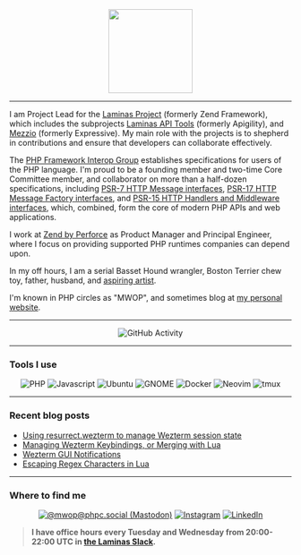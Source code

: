 <div id="header" align="center">
    <img src="https://mwop.net/images/logo.png" width="150" height="150">
</div>

-----

I am Project Lead for the [Laminas Project](https://getlaminas.org) (formerly Zend Framework), which includes the subprojects [Laminas API Tools](https://api-tools.getlaminas.org) (formerly Apigility), and [Mezzio](https://docs.mezzio.dev) (formerly Expressive).
My main role with the projects is to shepherd in contributions and ensure that developers can collaborate effectively.

The [PHP Framework Interop Group](https://www.php-fig.org) establishes specifications for users of the PHP language.
I'm proud to be a founding member and two-time Core Committee member, and collaborator on more than a half-dozen specifications, including [PSR-7 HTTP Message interfaces](https://www.php-fig.org/psr/psr-7/), [PSR-17 HTTP Message Factory interfaces](https://www.php-fig.org/psr/psr-17/), and [PSR-15 HTTP Handlers and Middleware interfaces](https://www.php-fig.org/psr/psr-15/), which, combined, form the core of modern PHP APIs and web applications.

I work at [Zend by Perforce](https://www.zend.com) as Product Manager and Principal Engineer, where I focus on providing supported PHP runtimes companies can depend upon.

In my off hours, I am a serial Basset Hound wrangler, Boston Terrier chew toy, father, husband, and [aspiring artist](https://instagram.com/phlytangle).

I'm known in PHP circles as "MWOP", and sometimes blog at [my personal website](https://mwop.net).

-----

<div align="center">
    <img src="https://github-readme-stats.vercel.app/api?username=weierophinney&show_icons=true&theme=dark" alt="GitHub Activity">
</div>

-----

### Tools I use

<div align="center">
    <img src="https://img.shields.io/badge/PHP-007f00?logo=php&logoColor=white&style=for-the-badge" alt="PHP">
    <img src="https://img.shields.io/badge/Javascript-007f00?logo=javascript&logoColor=white&style=for-the-badge" alt="Javascript">
    <img src="https://img.shields.io/badge/Ubuntu-007f00?logo=ubuntu&logoColor=white&style=for-the-badge" alt="Ubuntu">
    <img src="https://img.shields.io/badge/GNOME-007f00?logo=gnome&logoColor=white&style=for-the-badge" alt="GNOME">
    <img src="https://img.shields.io/badge/Docker-007f00?logo=docker&logoColor=white&style=for-the-badge" alt="Docker">
    <img src="https://img.shields.io/badge/Neovim-007f00?logo=neovim&logoColor=white&style=for-the-badge" alt="Neovim">
    <img src="https://img.shields.io/badge/tmux-007f00?logo=tmux&logoColor=white&style=for-the-badge" alt="tmux">
</div>

-----

### Recent blog posts

<!-- BLOG-POST-LIST:START -->
- [Using resurrect.wezterm to manage Wezterm session state](https://mwop.net/blog/2024-10-21-wezterm-resurrect.html)
- [Managing Wezterm Keybindings, or Merging with Lua](https://mwop.net/blog/2024-10-21-wezterm-keybindings.html)
- [Wezterm GUI Notifications](https://mwop.net/blog/2024-10-21-wezterm-notify-send.html)
- [Escaping Regex Characters in Lua](https://mwop.net/blog/2024-10-18-lua-regex-escape.html)
<!-- BLOG-POST-LIST:END -->

-----

### Where to find me

<div align="center">
    <a rel="me" href="https://phpc.social/@mwop"><img src="https://img.shields.io/badge/Mastodon-007f00?logo=mastodon&logoColor=white&style=for-the-badge" alt="@mwop@phpc.social (Mastodon)"></a>
    <a href="https://instagram.com/phlytangle"><img src="https://img.shields.io/badge/Instagram-007f00?logo=instagram&logoColor=white&style=for-the-badge" alt="Instagram"></a>
    <a href="https://www.linkedin.com/in/mweierophinney"><img src="https://img.shields.io/badge/LinkedIn-007f00?logo=linkedin&logoColor=white&style=for-the-badge" alt="LinkedIn"></a>
</div>

> **I have office hours every Tuesday and Wednesday from 20:00-22:00 UTC in [the Laminas Slack](https://laminas.slack.com).**
